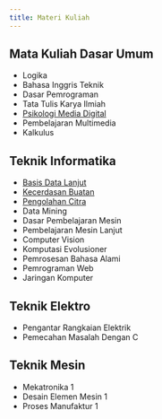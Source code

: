 ```yaml
---
title: Materi Kuliah
---
```


## Mata Kuliah Dasar Umum

- Logika
- Bahasa Inggris Teknik
- Dasar Pemrograman
- Tata Tulis Karya Ilmiah
- [Psikologi Media Digital](/course-materials/psikologi-media-digital/2020-2021/)
- Pembelajaran Multimedia
- Kalkulus

## Teknik Informatika

- [Basis Data Lanjut](/course-materials/basis-data-lanjut/2020-2021/)
- [Kecerdasan Buatan](/course-materials/kecerdasan-buatan/2020-2021/)
- [Pengolahan Citra](/course-materials/pengolahan-citra/2020-2021/)
- Data Mining
- Dasar Pembelajaran Mesin
- Pembelajaran Mesin Lanjut
- Computer Vision
- Komputasi Evolusioner
- Pemrosesan Bahasa Alami
- Pemrograman Web
- Jaringan Komputer

## Teknik Elektro

- Pengantar Rangkaian Elektrik
- Pemecahan Masalah Dengan C

## Teknik Mesin

- Mekatronika 1
- Desain Elemen Mesin 1
- Proses Manufaktur 1
